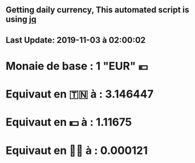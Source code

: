 ## Getting daily currency, This automated script is using [jq](https://stedolan.github.io/jq/)
## Last Update:  2019-11-03 à 02:00:02
 # Monaie de base : 1 "EUR" 💶 
 # Equivaut en 🇹🇳 à :  3.146447 
 # Equivaut en 💵 à : 1.11675
 # Equivaut en 🐱‍💻 à :  0.000121
